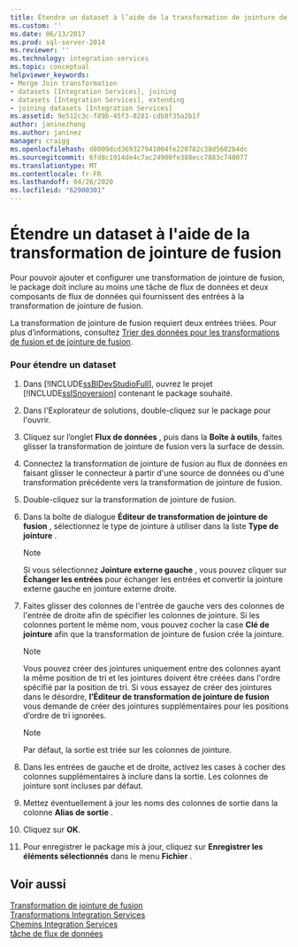 ```yaml
---
title: Étendre un dataset à l’aide de la transformation de jointure de fusion | Microsoft Docs
ms.custom: ''
ms.date: 06/13/2017
ms.prod: sql-server-2014
ms.reviewer: ''
ms.technology: integration-services
ms.topic: conceptual
helpviewer_keywords:
- Merge Join transformation
- datasets [Integration Services], joining
- datasets [Integration Services], extending
- joining datasets [Integration Services]
ms.assetid: 9e512c3c-f89b-45f3-8281-cdb8f35a2b1f
author: janinezhang
ms.author: janinez
manager: craigg
ms.openlocfilehash: d8009dcd369327941004fe220782c38d5602b4dc
ms.sourcegitcommit: 6fd8c1914de4c7ac24900fe388ecc7883c740077
ms.translationtype: MT
ms.contentlocale: fr-FR
ms.lasthandoff: 04/26/2020
ms.locfileid: "62900301"
---
```

# <a name="extend-a-dataset-by-using-the-merge-join-transformation"></a>Étendre un dataset à l'aide de la transformation de jointure de fusion
  Pour pouvoir ajouter et configurer une transformation de jointure de fusion, le package doit inclure au moins une tâche de flux de données et deux composants de flux de données qui fournissent des entrées à la transformation de jointure de fusion.  
  
 La transformation de jointure de fusion requiert deux entrées triées. Pour plus d’informations, consultez [Trier des données pour les transformations de fusion et de jointure de fusion](sort-data-for-the-merge-and-merge-join-transformations.md).  
  
### <a name="to-extend-a-dataset"></a>Pour étendre un dataset  
  
1.  Dans [!INCLUDE[ssBIDevStudioFull](../../../includes/ssbidevstudiofull-md.md)], ouvrez le projet [!INCLUDE[ssISnoversion](../../../includes/ssisnoversion-md.md)] contenant le package souhaité.  
  
2.  Dans l'Explorateur de solutions, double-cliquez sur le package pour l'ouvrir.  
  
3.  Cliquez sur l’onglet **Flux de données** , puis dans la **Boîte à outils**, faites glisser la transformation de jointure de fusion vers la surface de dessin.  
  
4.  Connectez la transformation de jointure de fusion au flux de données en faisant glisser le connecteur à partir d'une source de données ou d'une transformation précédente vers la transformation de jointure de fusion.  
  
5.  Double-cliquez sur la transformation de jointure de fusion.  
  
6.  Dans la boîte de dialogue **Éditeur de transformation de jointure de fusion** , sélectionnez le type de jointure à utiliser dans la liste **Type de jointure** .  
  
    > [!NOTE]  
    >  Si vous sélectionnez **Jointure externe gauche** , vous pouvez cliquer sur **Échanger les entrées** pour échanger les entrées et convertir la jointure externe gauche en jointure externe droite.  
  
7.  Faites glisser des colonnes de l'entrée de gauche vers des colonnes de l'entrée de droite afin de spécifier les colonnes de jointure. Si les colonnes portent le même nom, vous pouvez cocher la case **Clé de jointure** afin que la transformation de jointure de fusion crée la jointure.  
  
    > [!NOTE]  
    >  Vous pouvez créer des jointures uniquement entre des colonnes ayant la même position de tri et les jointures doivent être créées dans l'ordre spécifié par la position de tri. Si vous essayez de créer des jointures dans le désordre, **l’Éditeur de transformation de jointure de fusion** vous demande de créer des jointures supplémentaires pour les positions d’ordre de tri ignorées.  
  
    > [!NOTE]  
    >  Par défaut, la sortie est triée sur les colonnes de jointure.  
  
8.  Dans les entrées de gauche et de droite, activez les cases à cocher des colonnes supplémentaires à inclure dans la sortie. Les colonnes de jointure sont incluses par défaut.  
  
9. Mettez éventuellement à jour les noms des colonnes de sortie dans la colonne **Alias de sortie** .  
  
10. Cliquez sur **OK**.  
  
11. Pour enregistrer le package mis à jour, cliquez sur **Enregistrer les éléments sélectionnés** dans le menu **Fichier** .  
  
## <a name="see-also"></a>Voir aussi  
 [Transformation de jointure de fusion](merge-join-transformation.md)   
 [Transformations Integration Services](integration-services-transformations.md)   
 [Chemins Integration Services](../integration-services-paths.md)   
 [tâche de flux de données](../../control-flow/data-flow-task.md)  
  
  
